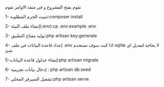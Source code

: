 
نقوم بفتح المشروع و في منفذ الاوامر نقوم 

1- تثبيت الحزم المطلوبة:composer install

2- إنشاء ملف البيئة(.env):cp .env.example .env

3- توليد مفتاح التطبيق:php artisan key:generate

4- إعداد قاعدة البيانات في ملف .env اذا كنت سوف تستخدم sqlite لا بحاجة لتعديل اي شئ

 
5-إنشاء جداول قاعدة البيانات:php artisan migrate

6- إدخال بيانات تجريبية : php artisan db:seed

7- تشغيل السيرفر المحلي:php artisan serve


